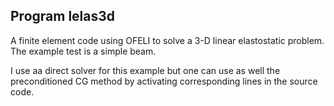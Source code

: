 Program lelas3d
---------------
A finite element code using OFELI to solve a 3-D linear elastostatic problem.
The example test is a simple beam.

I use aa direct solver for this example but one can use as well the preconditioned
CG method by activating corresponding lines in the source code.

